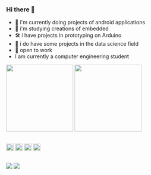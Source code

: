 ### Hi there 👋



- 📳 i'm currently doing projects of android applications
- 🌱 i'm studying creations of embedded
- 🛠 i have projects in prototyping on Arduino
- 🎯 i do have some projects in the data science field
- 💬 open to work 
- I am currently a computer engineering student



<div>
  <img height="180me" src="https://github-readme-stats.vercel.app/api?username=wendrel815&show_icons=true&theme=dark&include_all_commits=true&count"/>
  <img height="180me" src="https://github-readme-stats.vercel.app/api/top-langs/?username=wendrel815&layout=compact&langs_count=16&theme=dark"/>
  
  ##
  <img height ="20me" src="https://cdn.jsdelivr.net/gh/devicons/devicon/icons/kotlin/kotlin-original.svg" />
  <img height ="20me" src="https://cdn.jsdelivr.net/gh/devicons/devicon/icons/jupyter/jupyter-original.svg" />
  <img height ="20me" src="https://cdn.jsdelivr.net/gh/devicons/devicon/icons/python/python-original.svg" />
  <img height ="20me" src="https://cdn.jsdelivr.net/gh/devicons/devicon/icons/c/c-plain.svg" />
  
  ##
  <div>
    <a href = "wendrel815@gmail.com"><img src="https://img.shields.io/badge/Gmail-D14836?style=for-the-badge&logo=gmail&logoColor=white" target="_blank"></a>
    <a href = "https://www.linkedin.com/in/wendrelmoreiradasilva/"><img src="https://img.shields.io/badge/LinkedIn-0077B5?style=for-the-badge&logo=linkedin&logoColor=white"</a>

    
  </div>

 
